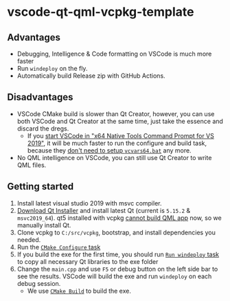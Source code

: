# vscode-qt-qml-vcpkg-template

## Advantages

- Debugging, Intelligence & Code formatting on VSCode is much more faster
- Run `windeploy` on the fly.
- Automatically build Release zip with GitHub Actions.

## Disadvantages

- VSCode CMake build is slower than Qt Creator, however, you can use both VSCode and Qt Creator at the same time, just take the essence and discard the dregs.
    - If you [start VSCode in "x64 Native Tools Command Prompt for VS 2019"](https://code.visualstudio.com/docs/cpp/config-msvc), it will be much faster to run the configure and build task, because they [don't need to setup `vcvars64.bat`](.scripts/build.bat) any more.
- No QML intelligence on VSCode, you can still use Qt Creator to write QML files.

## Getting started

1. Install latest visual studio 2019 with msvc compiler.
2. [Download Qt Installer](https://www.qt.io/download-open-source) and install latest Qt (current is `5.15.2` & `msvc2019_64`). qt5 installed with vcpkg [cannot build QML app](https://github.com/microsoft/vcpkg/issues/16983) now, so we manually install Qt.
3. Clone vcpkg to `C:/src/vcpkg`, bootstrap, and install dependencies you needed.
4. Run the [`CMake Configure` task](.vscode/tasks.json)
5. If you build the exe for the first time, you should run [`Run windeploy` task](.vscode/tasks.json) to copy all necessary Qt libraries to the exe folder
6. Change the `main.cpp` and use `F5` or debug button on the left side bar to see the results. VSCode will build the exe and run `windeploy` on each debug session.
    - We use [`CMake Build`](.vscode/tasks.json) to build the exe.
